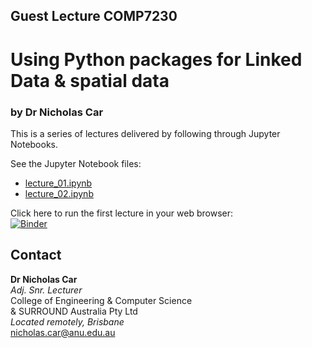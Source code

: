 ## Guest Lecture COMP7230
# Using Python packages for Linked Data & spatial data
### by Dr Nicholas Car

This is a series of lectures delivered by following through Jupyter Notebooks. 

See the Jupyter Notebook files:

* [lecture_01.ipynb](lecture_01.ipynb)
* [lecture_02.ipynb](lecture_02.ipynb)

Click here to run the first lecture in your web browser:  
[![Binder](https://mybinder.org/badge_logo.svg)](https://mybinder.org/v2/gh/nicholascar/comp7230-training/HEAD?filepath=lecture_01.ipynb)

## Contact

**Dr Nicholas Car**  
_Adj. Snr. Lecturer_  
College of Engineering & Computer Science  
& SURROUND Australia Pty Ltd  
_Located remotely, Brisbane_  
<nicholas.car@anu.edu.au>
